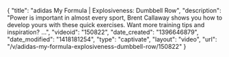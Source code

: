 {
    "title": "adidas My Formula | Explosiveness: Dumbbell Row",
    "description": "Power is important in almost every sport, Brent Callaway shows you how to develop yours with these quick exercises. Want more training tips and inspiration? ...",
    "videoid": "150822",
    "date_created": "1396646879",
    "date_modified": "1418181254",
    "type": "captivate",
    "layout": "video",
    "url": "\/v\/adidas-my-formula-explosiveness-dumbbell-row\/150822"
}